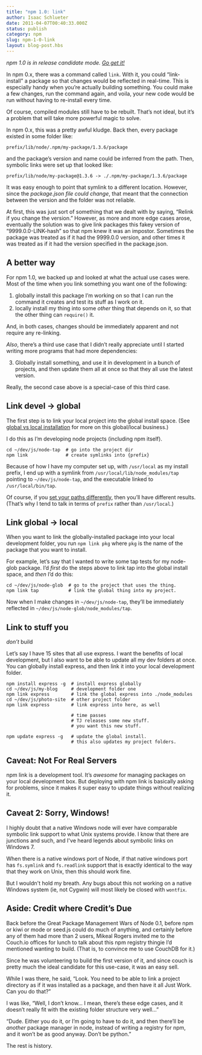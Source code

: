 ```yaml
---
title: "npm 1.0: link"
author: Isaac Schlueter
date: 2011-04-07T00:40:33.000Z
status: publish
category: npm
slug: npm-1-0-link
layout: blog-post.hbs
---
```


_npm 1.0 is in release candidate mode. [Go get it!](http://groups.google.com/group/npm-/browse_thread/thread/43d3e76d71d1f141)_

In npm 0.x, there was a command called `link`. With it, you could “link-install” a package so that changes would be reflected in real-time. This is especially handy when you’re actually building something. You could make a few changes, run the command again, and voila, your new code would be run without having to re-install every time.

Of course, compiled modules still have to be rebuilt. That’s not ideal, but it’s a problem that will take more powerful magic to solve.

In npm 0.x, this was a pretty awful kludge. Back then, every package existed in some folder like:

```
prefix/lib/node/.npm/my-package/1.3.6/package
```

and the package’s version and name could be inferred from the path. Then, symbolic links were set up that looked like:

```
prefix/lib/node/my-package@1.3.6 -> ./.npm/my-package/1.3.6/package
```

It was easy enough to point that symlink to a different location. However, since the _package.json file could change_, that meant that the connection between the version and the folder was not reliable.

At first, this was just sort of something that we dealt with by saying, “Relink if you change the version.” However, as more and more edge cases arose, eventually the solution was to give link packages this fakey version of “9999.0.0-LINK-hash” so that npm knew it was an impostor. Sometimes the package was treated as if it had the 9999.0.0 version, and other times it was treated as if it had the version specified in the package.json.

## <!-- a_better_way -->A better way

For npm 1.0, we backed up and looked at what the actual use cases were. Most of the time when you link something you want one of the following:

1. globally install this package I’m working on so that I can run the command it creates and test its stuff as I work on it.
2. locally install my thing into some _other_ thing that depends on it, so that the other thing can `require()` it.

And, in both cases, changes should be immediately apparent and not require any re-linking.

_Also_, there’s a third use case that I didn’t really appreciate until I started writing more programs that had more dependencies:

<!-- markdownlint-disable ol-prefix -->
3. Globally install something, and use it in development in a bunch of projects, and then update them all at once so that they all use the latest version.
<!-- markdownlint-enable ol-prefix -->

Really, the second case above is a special-case of this third case.

## <!-- link_devel_global -->Link devel → global

The first step is to link your local project into the global install space. (See [global vs local installation](http://blog.nodejs.org/2011/03/23/npm-1-0-global-vs-local-installation/) for more on this global/local business.)

I do this as I’m developing node projects (including npm itself).

```
cd ~/dev/js/node-tap  # go into the project dir
npm link              # create symlinks into {prefix}

```

Because of how I have my computer set up, with `/usr/local` as my install prefix, I end up with a symlink from `/usr/local/lib/node_modules/tap` pointing to `~/dev/js/node-tap`, and the executable linked to `/usr/local/bin/tap`.

Of course, if you [set your paths differently](http://blog.nodejs.org/2011/04/04/development-environment/), then you’ll have different results. (That’s why I tend to talk in terms of `prefix` rather than `/usr/local`.)

## <!-- link_global_local -->Link global → local

When you want to link the globally-installed package into your local development folder, you run `npm link pkg` where `pkg` is the name of the package that you want to install.

For example, let’s say that I wanted to write some tap tests for my node-glob package. I’d _first_ do the steps above to link tap into the global install space, and _then_ I’d do this:

```
cd ~/dev/js/node-glob  # go to the project that uses the thing.
npm link tap           # link the global thing into my project.

```

Now when I make changes in `~/dev/js/node-tap`, they’ll be immediately reflected in `~/dev/js/node-glob/node_modules/tap`.

## <!-- link_to_stuff_you_don8217t_build -->Link to stuff you 

_don’t_ build

Let’s say I have 15 sites that all use express. I want the benefits of local development, but I also want to be able to update all my dev folders at once. You can globally install express, and then link it into your local development folder.

```
npm install express -g  # install express globally
cd ~/dev/js/my-blog     # development folder one
npm link express        # link the global express into ./node_modules
cd ~/dev/js/photo-site  # other project folder
npm link express        # link express into here, as well

                        # time passes
                        # TJ releases some new stuff.
                        # you want this new stuff.

npm update express -g   # update the global install.
                        # this also updates my project folders.

```

## <!-- caveat_not_for_real_servers -->Caveat: Not For Real Servers

npm link is a development tool. It’s _awesome_ for managing packages on your local development box. But deploying with npm link is basically asking for problems, since it makes it super easy to update things without realizing it.

## <!-- caveat_2_sorry_windows -->Caveat 2: Sorry, Windows!

I highly doubt that a native Windows node will ever have comparable symbolic link support to what Unix systems provide. I know that there are junctions and such, and I've heard legends about symbolic links on Windows 7.

When there is a native windows port of Node, if that native windows port has `fs.symlink` and `fs.readlink` support that is exactly identical to the way that they work on Unix, then this should work fine.

But I wouldn't hold my breath. Any bugs about this not working on a native Windows system (ie, not Cygwin) will most likely be closed with `wontfix`.

## <!-- aside_credit_where_credit8217s_due -->Aside: Credit where Credit’s Due

Back before the Great Package Management Wars of Node 0.1, before npm or kiwi or mode or seed.js could do much of anything, and certainly before any of them had more than 2 users, Mikeal Rogers invited me to the Couch.io offices for lunch to talk about this npm registry thingie I’d mentioned wanting to build. (That is, to convince me to use CouchDB for it.)

Since he was volunteering to build the first version of it, and since couch is pretty much the ideal candidate for this use-case, it was an easy sell.

While I was there, he said, “Look. You need to be able to link a project directory as if it was installed as a package, and then have it all Just Work. Can you do that?”

I was like, “Well, I don’t know… I mean, there’s these edge cases, and it doesn’t really fit with the existing folder structure very well…”

“Dude. Either you do it, or I’m going to have to do it, and then there’ll be _another_ package manager in node, instead of writing a registry for npm, and it won’t be as good anyway. Don’t be python.”

The rest is history.
